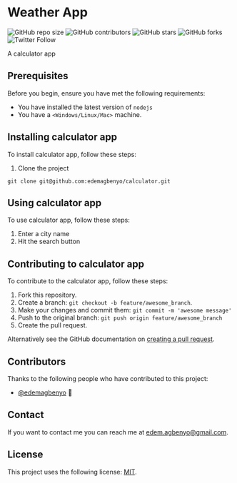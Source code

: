 # Weather App

<!--- These are examples. See https://shields.io for others or to customize this set of shields. You might want to include dependencies, project status and licence info here --->
![GitHub repo size](https://img.shields.io/github/repo-size/edemagbenyo/calculator)
![GitHub contributors](https://img.shields.io/github/contributors/edemagbenyo/calculator)
![GitHub stars](https://img.shields.io/github/stars/edemagbenyo/calculator?style=social)
![GitHub forks](https://img.shields.io/github/forks/edemagbenyo/calculator?style=social)
![Twitter Follow](https://img.shields.io/twitter/follow/edemagbenyo?style=social)

A calculator app

## Prerequisites

Before you begin, ensure you have met the following requirements:
<!--- These are just example requirements. Add, duplicate or remove as required --->
* You have installed the latest version of `nodejs`
* You have a `<Windows/Linux/Mac>` machine.

## Installing calculator app

To install calculator app, follow these steps:

1. Clone the project
```
git clone git@github.com:edemagbenyo/calculator.git
```
## Using calculator app

To use calculator app, follow these steps:

1. Enter a city name
2. Hit the search button


## Contributing to calculator app
<!--- If your README is long or you have some specific process or steps you want contributors to follow, consider creating a separate CONTRIBUTING.md file--->
To contribute to the calculator app, follow these steps:

1. Fork this repository.
2. Create a branch: `git checkout -b feature/awesome_branch`.
3. Make your changes and commit them: `git commit -m 'awesome message'`
4. Push to the original branch: `git push origin feature/awesome_branch`
5. Create the pull request.

Alternatively see the GitHub documentation on [creating a pull request](https://help.github.com/en/github/collaborating-with-issues-and-pull-requests/creating-a-pull-request).

## Contributors

Thanks to the following people who have contributed to this project:

* [@edemagbenyo](https://github.com/edemagbenyo) 📖


## Contact

If you want to contact me you can reach me at <edem.agbenyo@gmail.com>.

## License
<!--- If you're not sure which open license to use see https://choosealicense.com/--->

This project uses the following license: [MIT](<link>).

